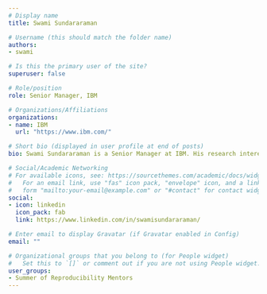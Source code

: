 ```yaml
---
# Display name
title: Swami Sundararaman

# Username (this should match the folder name)
authors:
- swami

# Is this the primary user of the site?
superuser: false

# Role/position
role: Senior Manager, IBM

# Organizations/Affiliations
organizations:
- name: IBM
  url: "https://www.ibm.com/"

# Short bio (displayed in user profile at end of posts)
bio: Swami Sundararaman is a Senior Manager at IBM. His research interests include Operating Systems, File and Storage Systems, Programming Languages, Computer Architecture, and Fault Tolerance.

# Social/Academic Networking
# For available icons, see: https://sourcethemes.com/academic/docs/widgets/#icons
#   For an email link, use "fas" icon pack, "envelope" icon, and a link in the
#   form "mailto:your-email@example.com" or "#contact" for contact widget.
social:
- icon: linkedin
  icon_pack: fab
  link: https://www.linkedin.com/in/swamisundararaman/

# Enter email to display Gravatar (if Gravatar enabled in Config)
email: ""

# Organizational groups that you belong to (for People widget)
#   Set this to `[]` or comment out if you are not using People widget.  
user_groups:
- Summer of Reproducibility Mentors
---
```

